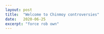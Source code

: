 ```yaml
---
layout: post
title:  "Welcome to Chinmoy controversies"
date:   2020-06-25
excerpt: "force rob own"
---
```

